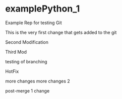 # examplePython_1
Example Rep for testing Git

This is the very first change that gets added to the git

Second Modification

Third Mod

testing of branching





HotFix









more changes
more changes 2

post-merge 1 change
